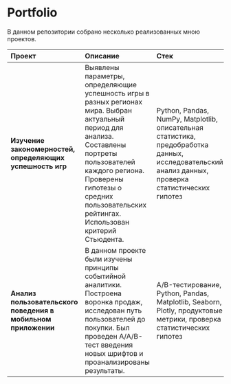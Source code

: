 # Portfolio
В данном репозитории собрано несколько реализованных мною проектов.

|         Проект              |                                    Описание                                  |                   Стек                 |
| :---------------------------| :--------------------------------------------------------------------------- |:---------------------------------------|
| **Изучение закономерностей, определяющих успешность игр** | Выявлены параметры, определяющие успешность игры в разных регионах мира. Выбран актуальный период для анализа. Составлены портреты пользователей каждого региона. Проверены гипотезы о средних пользовательских рейтингах. Использован критерий Стьюдента.  | Python, Pandas, NumPy, Matplotlib, описательная статистика, предобработка данных, исследовательский анализ данных, проверка статистических гипотез    |
| **Анализ пользовательского поведения в мобильном приложении** | В данном проекте были изучены принципы событийной аналитики. Построена воронка продаж, исследован путь пользователей до покупки. Был проведен А/А/В-тест введения новых шрифтов и проанализированы результаты.  | A/B-тестирование, Python, Pandas, Matplotlib, Seaborn, Plotly, продуктовые метрики,  проверка статистических гипотез    |

